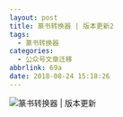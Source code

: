 ```yaml
---
layout: post
title: 篆书转换器 | 版本更新2
tags:
  - 篆书转换器
categories:
  - 公众号文章迁移
abbrlink: 69a
date: 2018-08-24 15:18:26
---
```


![篆书转换器 | 版本更新 ](https://blog.cdn.thinkmoon.cn/zhushushibie.png)